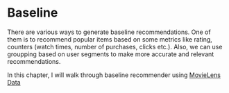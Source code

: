 # Baseline

There are various ways to generate baseline recommendations. One of them is to recommend popular items
based on some metrics like rating, counters (watch times, number of purchases, clicks etc.). Also,
we can use groupping based on user segments to make more accurate and relevant recommendations.

In this chapter, I will walk through baseline recommender using [MovieLens Data](https://www.kaggle.com/code/quangnhatbui/movie-recommender/data)